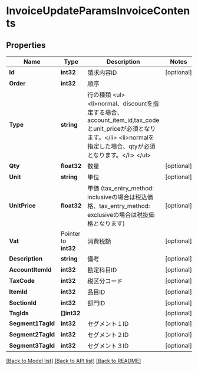 # InvoiceUpdateParamsInvoiceContents

## Properties

Name | Type | Description | Notes
------------ | ------------- | ------------- | -------------
**Id** | **int32** | 請求内容ID | [optional] 
**Order** | **int32** | 順序 | 
**Type** | **string** | 行の種類 &lt;ul&gt; &lt;li&gt;normal、discountを指定する場合、account_item_id,tax_codeとunit_priceが必須となります。&lt;/li&gt; &lt;li&gt;normalを指定した場合、qtyが必須となります。&lt;/li&gt; &lt;/ul&gt; | 
**Qty** | **float32** | 数量 | [optional] 
**Unit** | **string** | 単位 | [optional] 
**UnitPrice** | **float32** | 単価 (tax_entry_method: inclusiveの場合は税込価格、tax_entry_method: exclusiveの場合は税抜価格となります) | [optional] 
**Vat** | Pointer to **int32** | 消費税額 | [optional] 
**Description** | **string** | 備考 | [optional] 
**AccountItemId** | **int32** | 勘定科目ID | [optional] 
**TaxCode** | **int32** | 税区分コード | [optional] 
**ItemId** | **int32** | 品目ID | [optional] 
**SectionId** | **int32** | 部門ID | [optional] 
**TagIds** | **[]int32** |  | [optional] 
**Segment1TagId** | **int32** | セグメント１ID | [optional] 
**Segment2TagId** | **int32** | セグメント２ID | [optional] 
**Segment3TagId** | **int32** | セグメント３ID | [optional] 

[[Back to Model list]](../README.md#documentation-for-models) [[Back to API list]](../README.md#documentation-for-api-endpoints) [[Back to README]](../README.md)


